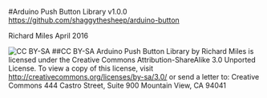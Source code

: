 #Arduino Push Button Library v1.0.0
https://github.com/shaggythesheep/arduino-button

Richard Miles April 2016

![CC BY-SA](http://mirrors.creativecommons.org/presskit/buttons/88x31/png/by-sa.png)
##CC BY-SA
Arduino Push Button Library by Richard Miles is licensed under the Creative Commons Attribution-ShareAlike 3.0 Unported License. To view a copy of this license, visit http://creativecommons.org/licenses/by-sa/3.0/ or send a letter to:
Creative Commons
444 Castro Street, Suite 900
Mountain View, CA 94041  
